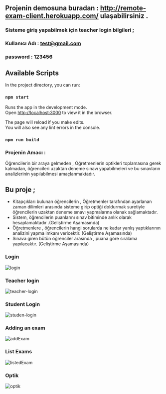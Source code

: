 ## Projenin demosuna buradan : http://remote-exam-client.herokuapp.com/ ulaşabilirsiniz . 
### Sisteme giriş yapabilmek için teacher login bilgileri ;
### Kullanıcı Adı : test@gmail.com
### password : 123456


## Available Scripts

In the project directory, you can run:

### `npm start`

Runs the app in the development mode.\
Open [http://localhost:3000](http://localhost:3000) to view it in the browser.

The page will reload if you make edits.\
You will also see any lint errors in the console.

### `npm run build`
### Projenin Amacı :
<p>
  Öğrencilerin bir araya gelmeden , 
  Öğretmenlerin optikleri toplamasına gerek kalmadan, öğrencileri uzaktan deneme sınavı yapabilmeleri ve bu sınavların analizlerinin yapılabilmesi amaçlanmaktadır.
  </p>

## Bu proje ;

<p>
<ul>
  <li> 
      Kitapçıkları bulunan öğrencilerin , Öğretmenler tarafından ayarlanan zaman dilimleri arasında sisteme girip optiği doldurmak suretiyle öğrencilerin uzaktan deneme sınavı yapmalarına olanak sağlamaktadır.
  </li>
  <li>
    Sistem, öğrencilerin puanlarını sınav bitiminde anlık olarak hesaplamaktadır .(Geliştirme Aşamasında)
  </li>
  
  <li>
  Öğretmenlere , öğrencilerin hangi sorularda ne kadar yanlış  yaptıklarının analizini yapma imkanı vericektir. (Geliştirme Aşamasında) 
</li>

<li>
  Sınava giren bütün öğrenciler arasında , puana göre sıralama yapılacaktır. (Geliştirme Aşamasında)
  </li>
  
  </ul>
  
</p>

### Login 

![login](https://user-images.githubusercontent.com/33762342/103174604-92b9fa00-4874-11eb-8c98-9607f2db002a.png)

### Teacher login

![teacher-login](https://user-images.githubusercontent.com/33762342/103174622-b3824f80-4874-11eb-8436-b154e6480bc1.png)

### Student Login 

![studen-login](https://user-images.githubusercontent.com/33762342/103174626-c72db600-4874-11eb-8483-2e47fcf4ce1e.png)

### Adding an exam

![addExam](https://user-images.githubusercontent.com/33762342/103174633-d6acff00-4874-11eb-8d76-1b1def6a1723.png)

### List Exams

![listedExam](https://user-images.githubusercontent.com/33762342/103174656-03611680-4875-11eb-85a5-4d9e22981c66.png)

### Optik

![optik](https://user-images.githubusercontent.com/33762342/103174667-1aa00400-4875-11eb-8715-42d19c899298.png)




